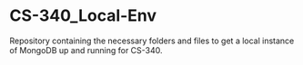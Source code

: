 # CS-340_Local-Env
Repository containing the necessary folders and files to get a local instance of MongoDB up and running for CS-340.
